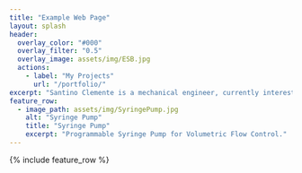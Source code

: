 ```yaml
---
title: "Example Web Page"
layout: splash
header:
  overlay_color: "#000"
  overlay_filter: "0.5"
  overlay_image: assets/img/ESB.jpg
  actions:
    - label: "My Projects"
      url: "/portfolio/"
excerpt: "Santino Clemente is a mechanical engineer, currently interested in full-scale rocket design and development, as well as advanced fabrication technologies. His capabilities extend to vehicle engineering, aerodynamic analysis, and the integration of complex aerospace systems."
feature_row:
  - image_path: assets/img/SyringePump.jpg
    alt: "Syringe Pump"
    title: "Syringe Pump"
    excerpt: "Programmable Syringe Pump for Volumetric Flow Control."
---
```


{% include feature_row %}

